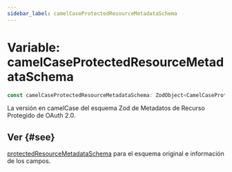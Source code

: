 ```yaml
---
sidebar_label: camelCaseProtectedResourceMetadataSchema
---
```


# Variable: camelCaseProtectedResourceMetadataSchema

```ts
const camelCaseProtectedResourceMetadataSchema: ZodObject<CamelCaseProtectedResourceMetadata>;
```

La versión en camelCase del esquema Zod de Metadatos de Recurso Protegido de OAuth 2.0.

## Ver {#see}

[protectedResourceMetadataSchema](/references/js/variables/protectedResourceMetadataSchema.md) para el esquema original e información de los campos.